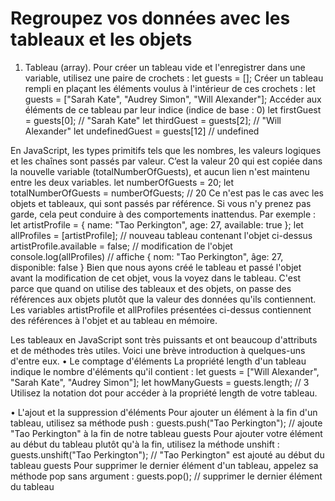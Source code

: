# Regroupez vos données avec les tableaux et les objets

1. Tableau (array).
   Pour créer un tableau vide et l'enregistrer dans une variable, utilisez une paire de crochets :
   let guests = [];
   Créer un tableau rempli en plaçant les éléments voulus à l'intérieur de ces crochets :
   let guests = ["Sarah Kate", "Audrey Simon", "Will Alexander"];
   Accéder aux éléments de ce tableau par leur indice (indice de base : 0)
   let firstGuest = guests[0]; // "Sarah Kate"
   let thirdGuest = guests[2]; // "Will Alexander"
   let undefinedGuest = guests[12] // undefined

En JavaScript, les types primitifs tels que les nombres, les valeurs logiques et les chaînes sont passés par valeur. C’est la valeur 20 qui est copiée dans la nouvelle variable (totalNumberOfGuests), et aucun lien n'est maintenu entre les deux variables.
let numberOfGuests = 20;
let totalNumberOfGuests = numberOfGuests; // 20
Ce n'est pas le cas avec les objets et tableaux, qui sont passés par référence. Si vous n'y prenez pas garde, cela peut conduire à des comportements inattendus. Par exemple :
let artistProfile = {
name: "Tao Perkington",
age: 27,
available: true
};
let allProfiles = [artistProfile]; // nouveau tableau contenant l'objet ci-dessus
artistProfile.available = false; // modification de l'objet
console.log(allProfiles) // affiche { nom: "Tao Perkington", âge: 27, disponible: false }
Bien que nous ayons créé le tableau et passé l'objet avant la modification de cet objet, vous la voyez dans le tableau. C'est parce que quand on utilise des tableaux et des objets, on passe des références aux objets plutôt que la valeur des données qu'ils contiennent. Les variables artistProfile et allProfiles présentées ci-dessus contiennent des références à l'objet et au tableau en mémoire.

Les tableaux en JavaScript sont très puissants et ont beaucoup d'attributs et de méthodes très utiles. Voici une brève introduction à quelques-uns d'entre eux.
• Le comptage d'éléments
La propriété length d'un tableau indique le nombre d'éléments qu'il contient :
let guests = ["Will Alexander", "Sarah Kate", "Audrey Simon"];
let howManyGuests = guests.length; // 3
Utilisez la notation dot pour accéder à la propriété length de votre tableau.

• L'ajout et la suppression d'éléments
Pour ajouter un élément à la fin d'un tableau, utilisez sa méthode push :
guests.push("Tao Perkington"); // ajoute "Tao Perkington" à la fin de notre tableau guests
Pour ajouter votre élément au début du tableau plutôt qu'à la fin, utilisez la méthode unshift :
guests.unshift("Tao Perkington"); // "Tao Perkington" est ajouté au début du tableau guests
Pour supprimer le dernier élément d'un tableau, appelez sa méthode pop sans argument :
guests.pop(); // supprimer le dernier élément du tableau
